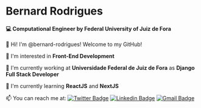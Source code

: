 # Bernard Rodrigues

#### 💻  Computational Engineer by Federal University of Juiz de Fora

👋 Hi! I'm @bernard-rodrigues! Welcome to my GitHub!

👀 I'm interested in **Front-End Development**

🏢 I'm currently working at **Universidade Federal de Juiz de Fora** as **Django Full Stack Developer**

🌱 I'm currently learning **ReactJS** and **NextJS**

📫 You can reach me at:
[![Twitter Badge](https://img.shields.io/badge/-@bernard_clint-003737?style=flat-square&labelColor=003737&logo=twitter&logoColor=white&link=https://twitter.com/bernard_clint)](https://twitter.com/bernard_clint) 
[![Linkedin Badge](https://img.shields.io/badge/-bernard%20rodrigues-003737?style=flat-square&logo=Linkedin&logoColor=white&link=https://www.linkedin.com/in/bernard-rodrigues/)](https://www.linkedin.com/in/bernard-rodrigues/) 
[![Gmail Badge](https://img.shields.io/badge/-bernard.rodrigues@outlook.com-003737?style=flat-square&logo=Gmail&logoColor=white&link=mailto:bernard.rodrigues@outlook.com)](mailto:bernard.rodrigues@outlook.com)
